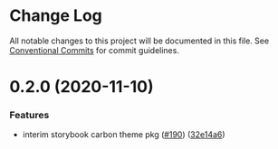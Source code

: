 # Change Log

All notable changes to this project will be documented in this file.
See [Conventional Commits](https://conventionalcommits.org) for commit guidelines.

# 0.2.0 (2020-11-10)


### Features

* interim storybook carbon theme pkg ([#190](https://github.com/carbon-design-system/carbon/issues/190)) ([32e14a6](https://github.com/carbon-design-system/carbon/commit/32e14a6d09c82cd1285ceee333908a7c43c7a03c))
